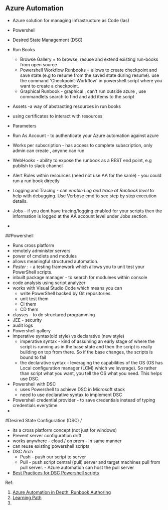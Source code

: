 ## Azure Automation 
* Azure solution for managing Infrastructure as Code (Ias)
* Powershell   
* Desired State Management (DSC) 
* Run Books
  * Browse Gallery = to browse, resuse and extend existing run-books from open source
  * Powershell Workflow Runbooks = allows to create checkpoint and save state.(e.g to resume from the saved state during resume).
                                  use the command 'Checkpoint-Workflow' in powershell script where you want to create a checkpoint. 
  * Graphical Runbook - graphical , can't run outside azure , use commandlets search to find and add items to the script
  
* Assets -a way of abstracting resources in run books
* using certificates to interact with resources
* Parameters
* Run As Account - to authenticate your Azure automation against azure
* Works per subscription - has access to complete subscription, only admin can create , anyone can run
* WebHooks - ability to expose the runbook as a REST end point, e.g publish to slack channel 
* Alert Rules within resources (need not use AA for the same) - you could run a run book directly 
* Logging and Tracing - can *enable Log and trace at Runbook level* to help with debugging. Use Verbose cmd to see step by step execution details.
* Jobs - if you dont have tracing/logging enabled for your scripts then the information is logged at the AA account level under Jobs  section.
*  

##Powershell
  * Runs cross platform   
  * remotely administer servers 
  * power of cmdlets and modules
  * allows meaningful structured automation.
  *  *Pester* : -  a testing framework which allows you to unit test your PowerShell scripts.
  * inbuilt package manager - to search for modulees within console
  * code analysis using script analyzer
  * works with Visual Studio Code which means you can
      * write PowerShell backed by Git repositories
      * unit test them
      * CI them
      * CD them
  * classes - to do structured programming
  * JEE - security 
  * audit logs
  * Powershell gallery
  * imperative syntax(old style) vs declarative (new style)
      *  imperative syntax - kind of assuming an early stage of where the script is running as in the base state and  then the script is really building on top from there. So if the base changes, the scripts is bound to fail
      *  the declarative syntax - leveraging the capabilities of the OS (OS has Local configuration manager (LCM) which we leverage). So rather than script what you want, you tell the OS what you need. This helps use DSC. 
  * Powershell with DSC
      * uses Powershell to achieve DSC in Microsoft stack
      * need to use declarative syntax to implement DSC
  * Powershell credential provider - to save credentials instead of typing credentials everytime
  * 
  
  
#Desired State Configuration (DSC) / 
  * its a cross platform concept (not just for windows)
  * Prevent server configuration drift
  * works anywhere - cloud / on prem - in same manner
  * can reuse existing powershell scripts
  * DSC Arch
      * Push - push our script to server
      * Pull - push script central (pull) server and target machines pull from pull server.
             - Azure automation can host the pull server 
  * [Best Practices for DSC Powershell scripts](https://github.com/PowerShell/DscResources/blob/master/BestPractices.md)     

Ref: 
  1) [Azure Automation in Depth: Runbook Authoring](https://azure.microsoft.com/en-au/blog/azure-automation-in-depth-runbook-authoring/)
  2) [Learning Path](https://azure.microsoft.com/en-au/documentation/learning-paths/automation/)
  3) 
